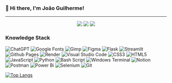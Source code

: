 ### 👋 Hi there, I'm João Guilherme!

---

<p align="center">
 <img src="https://komarev.com/ghpvc/?username=jgu1lherme&color=brightgreen"/> 
 <img src="https://badges.pufler.dev/repos/jgu1lherme"/>
 <img src="https://badges.pufler.dev/commits/all/jgu1lherme" />

<h3>Knowledge Stack</h3>
<p>
<img alt="ChatGPT" src="https://img.shields.io/badge/ChatGPT-74aa9c?style=flat-square&logo=openai&logoColor=white" />
<img alt="Google Fonts" src="https://img.shields.io/badge/Google%20Fonts-000B1D.svg?style=flat-square&logo=googlefonts&logoColor=white&color=4285F4" />
<img alt="Gimp" src="https://img.shields.io/badge/gimp-331A8FF.svg?style=flat-square&logo=gimp&logoColor=white&color=5C5543" />
<img alt="Figma" src="https://img.shields.io/badge/figma-%23F24E1E.svg?style=flat-square&logo=figma&logoColor=white" />
<img alt="Flask" src="https://img.shields.io/badge/flask-%23000.svg?style=flat-square&logo=flask&logoColor=white" />
<img alt="Streamlit" src="https://img.shields.io/badge/Streamlit-%23FE4B4B.svg?style=flat-square&logo=streamlit&logoColor=white" />
<img alt="Github Pages" src="https://img.shields.io/badge/github%20pages-121013?style=flat-square&logo=github&logoColor=white" />
<img alt="Render" src="https://img.shields.io/badge/Render-%46E3B7.svg?style=flat-square&logo=render&logoColor=white" />
<img alt="Visual Studio Code" src="https://img.shields.io/badge/Visual%20Studio%20Code-0078d7.svg?style=flat-square&logo=visual-studio-code&logoColor=white" />
<img alt="CSS3" src="https://img.shields.io/badge/css3-%231572B6.svg?style=flat-square&logo=css3&logoColor=white" />
<img alt="HTML5" src="https://img.shields.io/badge/html5-%23E34F26.svg?style=flat-square&logo=html5&logoColor=white" />
<img alt="JavaScript" src="https://img.shields.io/badge/javascript-%23323330.svg?style=flat-square&logo=javascript&logoColor=%23F7DF1E" />
<img alt="Python" src="https://img.shields.io/badge/-Python-abb?style=flat-square&logo=python&logoColor=white&logoSize=auto&color=3776AB" />
<img alt="Bash Script" src="https://img.shields.io/badge/bash_script-%23121011.svg?style=flat-square&logo=gnu-bash&logoColor=white" />
<img alt="Windows Terminal" src="https://img.shields.io/badge/Windows%20Terminal-%234D4D4D.svg?style=flat-square&logo=windows-terminal&logoColor=white" />
<img alt="Notion" src="https://img.shields.io/badge/Notion-%23000000.svg?style=flat-square&logo=notion&logoColor=white" />
<img alt="Postman" src="https://img.shields.io/badge/Postman-FF6C37?style=flat-square&logo=postman&logoColor=white" />
<img alt="Power Bi" src="https://img.shields.io/badge/power_bi-F2C811?style=flat-square&logo=powerbi&logoColor=black" />
<img alt="Selenium" src="https://img.shields.io/badge/-selenium-%43B02A?style=flat-square&logo=selenium&logoColor=white" />
<img alt="Git" src="https://img.shields.io/badge/git-%23F05033.svg?style=flat-square&logo=git&logoColor=white" />

</p>

[![Top Langs](https://github-readme-stats.vercel.app/api/top-langs/?username=jgu1lherme&layout=compact&bg_color=00000000&border_color=00000000&text_color=fff)](https://github.com/anuraghazra/github-readme-stats)

